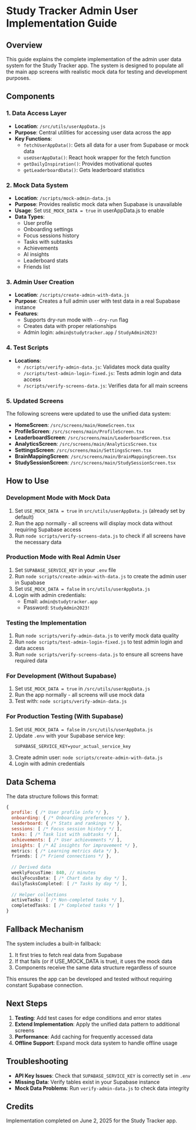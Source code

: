 # Study Tracker Admin User Implementation Guide

## Overview

This guide explains the complete implementation of the admin user data system for the Study Tracker app. The system is designed to populate all the main app screens with realistic mock data for testing and development purposes.

## Components

### 1. Data Access Layer
- **Location**: `/src/utils/userAppData.js`
- **Purpose**: Central utilities for accessing user data across the app
- **Key Functions**:
  - `fetchUserAppData()`: Gets all data for a user from Supabase or mock data
  - `useUserAppData()`: React hook wrapper for the fetch function
  - `getDailyInspiration()`: Provides motivational quotes
  - `getLeaderboardData()`: Gets leaderboard statistics

### 2. Mock Data System
- **Location**: `/scripts/mock-admin-data.js`
- **Purpose**: Provides realistic mock data when Supabase is unavailable
- **Usage**: Set `USE_MOCK_DATA = true` in userAppData.js to enable
- **Data Types**:
  - User profile
  - Onboarding settings
  - Focus sessions history
  - Tasks with subtasks
  - Achievements
  - AI insights
  - Leaderboard stats
  - Friends list

### 3. Admin User Creation
- **Location**: `/scripts/create-admin-with-data.js`
- **Purpose**: Creates a full admin user with test data in a real Supabase instance
- **Features**:
  - Supports dry-run mode with `--dry-run` flag
  - Creates data with proper relationships
  - Admin login: `admin@studytracker.app` / `StudyAdmin2023!`

### 4. Test Scripts
- **Locations**:
  - `/scripts/verify-admin-data.js`: Validates mock data quality
  - `/scripts/test-admin-login-fixed.js`: Tests admin login and data access
  - `/scripts/verify-screens-data.js`: Verifies data for all main screens

### 5. Updated Screens
The following screens were updated to use the unified data system:
- **HomeScreen**: `/src/screens/main/HomeScreen.tsx`
- **ProfileScreen**: `/src/screens/main/ProfileScreen.tsx`
- **LeaderboardScreen**: `/src/screens/main/LeaderboardScreen.tsx`
- **AnalyticsScreen**: `/src/screens/main/AnalyticsScreen.tsx`
- **SettingsScreen**: `/src/screens/main/SettingsScreen.tsx`
- **BrainMappingScreen**: `/src/screens/main/BrainMappingScreen.tsx`
- **StudySessionScreen**: `/src/screens/main/StudySessionScreen.tsx`

## How to Use

### Development Mode with Mock Data
1. Set `USE_MOCK_DATA = true` in `src/utils/userAppData.js` (already set by default)
2. Run the app normally - all screens will display mock data without requiring Supabase access
3. Run `node scripts/verify-screens-data.js` to check if all screens have the necessary data

### Production Mode with Real Admin User
1. Set `SUPABASE_SERVICE_KEY` in your `.env` file
2. Run `node scripts/create-admin-with-data.js` to create the admin user in Supabase
3. Set `USE_MOCK_DATA = false` in `src/utils/userAppData.js`
4. Login with admin credentials:
   - Email: `admin@studytracker.app`
   - Password: `StudyAdmin2023!`

### Testing the Implementation
1. Run `node scripts/verify-admin-data.js` to verify mock data quality
2. Run `node scripts/test-admin-login-fixed.js` to test admin login and data access
3. Run `node scripts/verify-screens-data.js` to ensure all screens have required data

### For Development (Without Supabase)
1. Set `USE_MOCK_DATA = true` in `/src/utils/userAppData.js`
2. Run the app normally - all screens will use mock data
3. Test with: `node scripts/verify-admin-data.js`

### For Production Testing (With Supabase)
1. Set `USE_MOCK_DATA = false` in `/src/utils/userAppData.js`
2. Update `.env` with your Supabase service key:
   ```
   SUPABASE_SERVICE_KEY=your_actual_service_key
   ```
3. Create admin user: `node scripts/create-admin-with-data.js`
4. Login with admin credentials

## Data Schema

The data structure follows this format:

```javascript
{
  profile: { /* User profile info */ },
  onboarding: { /* Onboarding preferences */ },
  leaderboard: { /* Stats and rankings */ },
  sessions: [ /* Focus session history */ ],
  tasks: [ /* Task list with subtasks */ ],
  achievements: [ /* User achievements */ ],
  insights: [ /* AI insights for improvement */ },
  metrics: { /* Learning metrics data */ },
  friends: [ /* Friend connections */ },
  
  // Derived data
  weeklyFocusTime: 840, // minutes
  dailyFocusData: [ /* Chart data by day */ ],
  dailyTasksCompleted: [ /* Tasks by day */ ],
  
  // Helper collections
  activeTasks: [ /* Non-completed tasks */ ],
  completedTasks: [ /* Completed tasks */ ]
}
```

## Fallback Mechanism

The system includes a built-in fallback:

1. It first tries to fetch real data from Supabase
2. If that fails (or if USE_MOCK_DATA is true), it uses the mock data
3. Components receive the same data structure regardless of source

This ensures the app can be developed and tested without requiring constant Supabase connection.

## Next Steps

1. **Testing**: Add test cases for edge conditions and error states
2. **Extend Implementation**: Apply the unified data pattern to additional screens
3. **Performance**: Add caching for frequently accessed data
4. **Offline Support**: Expand mock data system to handle offline usage

## Troubleshooting

- **API Key Issues**: Check that `SUPABASE_SERVICE_KEY` is correctly set in `.env`
- **Missing Data**: Verify tables exist in your Supabase instance
- **Mock Data Problems**: Run `verify-admin-data.js` to check data integrity

## Credits

Implementation completed on June 2, 2025 for the Study Tracker app.
